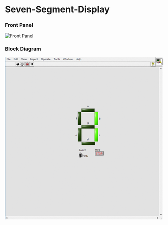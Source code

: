 # Seven-Segment-Display
### Front Panel
![Front Panel]()

### Block Diagram
![Block Diagram](https://github.com/Offliners/LabVIEW_projects/blob/master/Seven-Segment-Display/Seven-Segment-Display%20front%20panel.gif)
